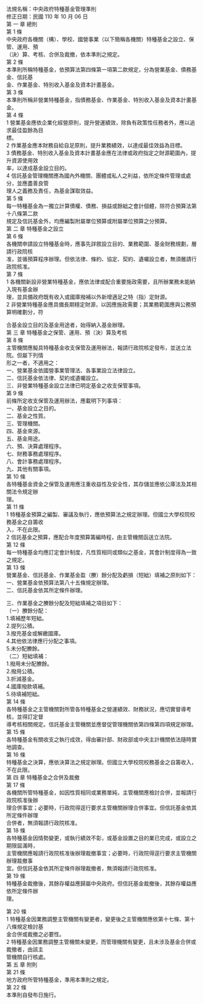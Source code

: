 法規名稱：中央政府特種基金管理準則  
修正日期：民國 110 年 10 月 06 日  
第 一 章 總則  
第 1 條  
中央政府各機關（構）、學校、國營事業（以下簡稱各機關）特種基金之設立、保管、運用、預  
（決）算、考核、合併及裁撤，依本準則之規定。  
第 2 條  
本準則所稱特種基金，依預算法第四條第一項第二款規定，分為營業基金、債務基金、信託基  
金、作業基金、特別收入基金及資本計畫基金。  
第 3 條  
本準則所稱非營業特種基金，指債務基金、作業基金、特別收入基金及資本計畫基金。  
第 4 條  
1 營業基金應依企業化經營原則，提升營運績效，除負有政策性任務者外，應以追求最佳盈餘為目  
標。  
2 作業基金應本財務自給自足原則，提升業務績效，以達成最佳效益為目標。  
3 債務基金、特別收入基金及資本計畫基金應在法律或政府指定之財源範圍內，提升資源使用效  
率，以達成基金設立目的。  
4 信託基金管理機關應為國內外機關、團體或私人之利益，依所定條件管理或處分，並應盡善良管  
理人之義務及責任，為基金謀取效益。  
第 5 條  
每一特種基金為一獨立計算債權、債務、損益或餘絀之會計個體，除符合預算法第十八條第二款  
規定及信託基金外，均應編製附屬單位預算或附屬單位預算之分預算。  
第 二 章 特種基金之設立  
第 6 條  
各機關申請設立特種基金時，應事先詳敘設立目的、業務範圍、基金財務規劃，層請行政院核  
准，並循預算程序辦理。但依法律、條約、協定、契約、遺囑設立者，無須層請行政院核准。  
第 7 條  
1 各機關新設非營業特種基金，應依法律或配合重要施政需要，且所辦業務未能納入現有基金辦  
理，並具備政府既有收入或國庫撥補以外新增適足之特（指）定財源。  
2 非營業特種基金應具備長期穩定財源，以因應施政需要；其業務範圍應與公務預算明確劃分，符  


合基金設立目的及基金用途者，始得納入基金辦理。  
第 三 章 特種基金之保管、運用、預（決）算及考核  
第 8 條  
主管機關應擬具特種基金收支保管及運用辦法，報請行政院核定發布，並送立法院。但屬下列情  
形之一者，不適用之：  
一、營業基金依國營事業管理法、各事業設立法律設立。  
二、信託基金依法律、契約或遺囑設立。  
三、非營業特種基金設立法律已明定基金之收支保管事項。  
第 9 條  
前條所定收支保管及運用辦法，應載明下列事項：  
一、基金設立之目的。  
二、基金之性質。  
三、管理機關。  
四、基金來源。  
五、基金用途。  
六、預、決算處理程序。  
七、財務事務處理程序。  
八、會計事務處理程序。  
九、其他有關事項。  
第 10 條  
各特種基金資金之保管及運用應注重收益性及安全性，其存儲並應依公庫法及其相關法令規定辦  
理。  
第 11 條  
1 特種基金預算之編製、審議及執行，應依預算法之規定辦理。但國立大學校院校務基金之自籌收  
入，不在此限。  
2 信託基金之預算，應配合年度預算籌編時程，由主管機關函送立法院。  
第 12 條  
每一特種基金均應訂定會計制度，凡性質相同或類似之基金，其會計制度得為一致之規定。  
第 13 條  
營業基金、信託基金、作業基金盈（賸）餘分配及虧損（短絀）填補之原則如下：  
一、營業基金依預算法第八十五條規定辦理。  
二、信託基金依其所定條件辦理。  


三、作業基金之賸餘分配及短絀填補之項目如下：  
（一）賸餘分配：  
1.填補歷年短絀。  
2.提列公積。  
3.撥充基金或解繳國庫。  
4.其他依法律應行分配之事項。  
5.未分配賸餘。  
（二）短絀填補：  
1.撥用未分配賸餘。  
2.撥用公積。  
3.折減基金。  
4.國庫撥款填補。  
5.待填補短絀。  
第 14 條  
各特種基金之主管機關對所管各特種基金之營運績效、財務狀況，應切實督導考核，並得訂定督  
導考核相關規定。信託基金主管機關並應督促管理機關依第四條第四項規定辦理。  
第 15 條  
各特種基金有關收支之執行成效，得由審計部、財政部或中央主計機關依法隨時實地調查。  
第 16 條  
特種基金之決算，應依決算法之規定辦理。但國立大學校院校務基金之自籌收入，不在此限。  
第 四 章 特種基金之合併及裁撤  
第 17 條  
各機關所管特種基金，如因性質相同或業務單純，主管機關應檢討合併，並報請行政院核准後辦  
理合併事宜；必要時，行政院得逕行要求主管機關辦理合併事宜。但信託基金依其所定條件辦理  
合併者，無須報請行政院核准。  
第 18 條  
各特種基金因情勢變更，或執行績效不彰，或基金設置之目的業已完成，或設立之期限屆滿時，  
主管機關應報請行政院核准後辦理裁撤事宜；必要時，行政院得逕行要求主管機關辦理裁撤事  
宜。但信託基金依其所定條件辦理裁撤者，無須報請行政院核准。  
第 19 條  
特種基金裁撤後，其餘存權益應歸屬中央政府。但信託基金裁撤後，其餘存權益應依所定條件辦  
理。  


第 20 條  
1 特種基金因業務調整主管機關有變更者，變更後之主管機關應依第十七條、第十八條規定檢討基  
金合併或裁撤之必要性。  
2 特種基金因業務調整主管機關未變更，而管理機關有變更，且未涉及基金合併或裁撤者，由該主  
管機關自行核處。  
第 五 章 附則  
第 21 條  
地方政府所管特種基金，準用本準則之規定。  
第 22 條  
本準則自發布日施行。  


